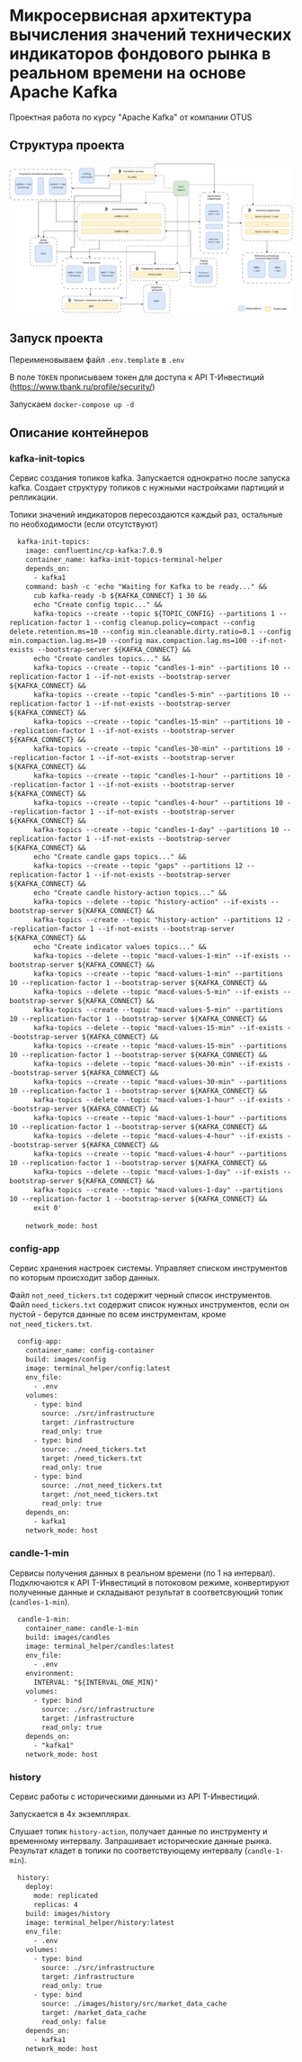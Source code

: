 # Микросервисная архитектура вычисления значений технических индикаторов фондового рынка в реальном времени на основе Apache Kafka

Проектная работа по курсу "Apache Kafka" от компании OTUS


## Структура проекта

![structure.svg](structure.svg)


## Запуск проекта

Переименовываем файл `.env.template` в `.env`

В поле `TOKEN` прописываем токен для доступа к API Т-Инвестиций (https://www.tbank.ru/profile/security/)

Запускаем `docker-compose up -d`

## Описание контейнеров

### kafka-init-topics

Сервис создания топиков kafka. Запускается однократно после запуска kafka. Создает структуру топиков с нужными настройками партиций и репликации.

Топики значений индикаторов пересоздаются каждый раз, остальные по необходимости (если отсутствуют)

```YML
  kafka-init-topics:
    image: confluentinc/cp-kafka:7.0.9
    container_name: kafka-init-topics-terminal-helper
    depends_on:
      - kafka1
    command: bash -c 'echo "Waiting for Kafka to be ready..." &&
      cub kafka-ready -b ${KAFKA_CONNECT} 1 30 &&
      echo "Create config topic..." &&
      kafka-topics --create --topic ${TOPIC_CONFIG} --partitions 1 --replication-factor 1 --config cleanup.policy=compact --config delete.retention.ms=10 --config min.cleanable.dirty.ratio=0.1 --config min.compaction.lag.ms=10 --config max.compaction.lag.ms=100 --if-not-exists --bootstrap-server ${KAFKA_CONNECT} &&
      echo "Create candles topics..." &&
      kafka-topics --create --topic "candles-1-min" --partitions 10 --replication-factor 1 --if-not-exists --bootstrap-server ${KAFKA_CONNECT} &&
      kafka-topics --create --topic "candles-5-min" --partitions 10 --replication-factor 1 --if-not-exists --bootstrap-server ${KAFKA_CONNECT} &&
      kafka-topics --create --topic "candles-15-min" --partitions 10 --replication-factor 1 --if-not-exists --bootstrap-server ${KAFKA_CONNECT} &&
      kafka-topics --create --topic "candles-30-min" --partitions 10 --replication-factor 1 --if-not-exists --bootstrap-server ${KAFKA_CONNECT} &&
      kafka-topics --create --topic "candles-1-hour" --partitions 10 --replication-factor 1 --if-not-exists --bootstrap-server ${KAFKA_CONNECT} &&
      kafka-topics --create --topic "candles-4-hour" --partitions 10 --replication-factor 1 --if-not-exists --bootstrap-server ${KAFKA_CONNECT} &&
      kafka-topics --create --topic "candles-1-day" --partitions 10 --replication-factor 1 --if-not-exists --bootstrap-server ${KAFKA_CONNECT} &&
      echo "Create candle gaps topics..." &&
      kafka-topics --create --topic "gaps" --partitions 12 --replication-factor 1 --if-not-exists --bootstrap-server ${KAFKA_CONNECT} &&
      echo "Create candle history-action topics..." &&
      kafka-topics --delete --topic "history-action" --if-exists --bootstrap-server ${KAFKA_CONNECT} &&
      kafka-topics --create --topic "history-action" --partitions 12 --replication-factor 1 --if-not-exists --bootstrap-server ${KAFKA_CONNECT} &&
      echo "Create indicator values topics..." &&
      kafka-topics --delete --topic "macd-values-1-min" --if-exists --bootstrap-server ${KAFKA_CONNECT} &&
      kafka-topics --create --topic "macd-values-1-min" --partitions 10 --replication-factor 1 --bootstrap-server ${KAFKA_CONNECT} &&
      kafka-topics --delete --topic "macd-values-5-min" --if-exists --bootstrap-server ${KAFKA_CONNECT} &&
      kafka-topics --create --topic "macd-values-5-min" --partitions 10 --replication-factor 1 --bootstrap-server ${KAFKA_CONNECT} &&
      kafka-topics --delete --topic "macd-values-15-min" --if-exists --bootstrap-server ${KAFKA_CONNECT} &&
      kafka-topics --create --topic "macd-values-15-min" --partitions 10 --replication-factor 1 --bootstrap-server ${KAFKA_CONNECT} &&
      kafka-topics --delete --topic "macd-values-30-min" --if-exists --bootstrap-server ${KAFKA_CONNECT} &&
      kafka-topics --create --topic "macd-values-30-min" --partitions 10 --replication-factor 1 --bootstrap-server ${KAFKA_CONNECT} &&
      kafka-topics --delete --topic "macd-values-1-hour" --if-exists --bootstrap-server ${KAFKA_CONNECT} &&
      kafka-topics --create --topic "macd-values-1-hour" --partitions 10 --replication-factor 1 --bootstrap-server ${KAFKA_CONNECT} &&
      kafka-topics --delete --topic "macd-values-4-hour" --if-exists --bootstrap-server ${KAFKA_CONNECT} &&
      kafka-topics --create --topic "macd-values-4-hour" --partitions 10 --replication-factor 1 --bootstrap-server ${KAFKA_CONNECT} &&
      kafka-topics --delete --topic "macd-values-1-day" --if-exists --bootstrap-server ${KAFKA_CONNECT} &&
      kafka-topics --create --topic "macd-values-1-day" --partitions 10 --replication-factor 1 --bootstrap-server ${KAFKA_CONNECT} &&
      exit 0'

    network_mode: host
```

### config-app

Сервис хранения настроек системы. Управляет списком инструментов по которым происходит забор данных.

Файл `not_need_tickers.txt` содержит черный список инструментов. 
Файл `need_tickers.txt` содержит список нужных инструментов, если он пустой - берутся данные по всем инструментам, кроме `not_need_tickers.txt`.

```YML
  config-app:
    container_name: config-container
    build: images/config
    image: terminal_helper/config:latest
    env_file:
      - .env
    volumes:
      - type: bind
        source: ./src/infrastructure
        target: /infrastructure
        read_only: true
      - type: bind
        source: ./need_tickers.txt
        target: /need_tickers.txt
        read_only: true
      - type: bind
        source: ./not_need_tickers.txt
        target: /not_need_tickers.txt
        read_only: true
    depends_on:
      - kafka1
    network_mode: host
```

### candle-1-min

Cервисы получения данных в реальном времени (по 1 на интервал). Подключаются к API Т-Инвестиций в потоковом режиме, конвертируют полученные данные и складывают результат в соответсвующий топик (`candles-1-min`).

```YML
  candle-1-min:
    container_name: candle-1-min
    build: images/candles
    image: terminal_helper/candles:latest
    env_file:
      - .env
    environment:
      INTERVAL: "${INTERVAL_ONE_MIN}"
    volumes:
      - type: bind
        source: ./src/infrastructure
        target: /infrastructure
        read_only: true
    depends_on:
      - "kafka1"
    network_mode: host
```

### history

Cервис работы с историческими данными из API Т-Инвестиций.

Запускается в 4х экземплярах.

Слушает топик `history-action`, получает данные по инструменту и временному интервалу. Запрашивает исторические данные рынка. Результат кладет в топики по соответствующему интервалу (`candle-1-min`).

```YML
  history:
    deploy:
      mode: replicated
      replicas: 4
    build: images/history
    image: terminal_helper/history:latest
    env_file:
      - .env
    volumes:
      - type: bind
        source: ./src/infrastructure
        target: /infrastructure
        read_only: true
      - type: bind
        source: ./images/history/src/market_data_cache
        target: /market_data_cache
        read_only: false
    depends_on:
      - kafka1
    network_mode: host
```